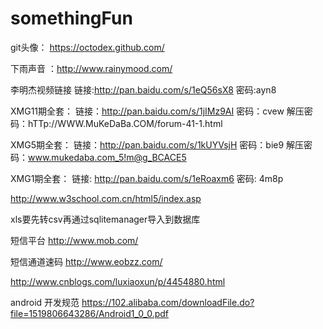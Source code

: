 # somethingFun

git头像：  https://octodex.github.com/

下雨声音 ：http://www.rainymood.com/

李明杰视频链接
链接:http://pan.baidu.com/s/1eQ56sX8 密码:ayn8

XMG11期全套：
链接：http://pan.baidu.com/s/1jIMz9AI 密码：cvew
解压密码：hTTp://WWW.MuKeDaBa.COM/forum-41-1.html

XMG5期全套：
链接：http://pan.baidu.com/s/1kUYVsjH 密码：bie9
解压密码：www.mukedaba.com_5!m@g_BCACE5

XMG1期全套：
链接: http://pan.baidu.com/s/1eRoaxm6 密码: 4m8p

http://www.w3school.com.cn/html5/index.asp


xls要先转csv再通过sqlitemanager导入到数据库

短信平台 http://www.mob.com/

短信通道速码 http://www.eobzz.com/

http://www.cnblogs.com/luxiaoxun/p/4454880.html

android 开发规范 https://102.alibaba.com/downloadFile.do?file=1519806643286/Android1_0_0.pdf
